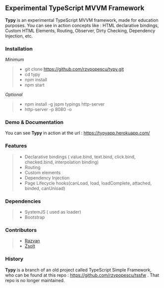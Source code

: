 
## Experimental TypeScript MVVM Framework

**Typy** is an experimental TypeScript MVVM framework, made for education purposes. 
You can see in action concepts like : HTML declarative bindings, Custom HTML Elements, Routing, Observer, Dirty Checking, Dependency Injection, etc. 


### Installation 
_Minimum_
>- git clone https://github.com/rzvpopescu/typy.git
>- cd typy
>- npm install
>- npm start

_Optional_
>- npm install -g jspm typings http-server
>- http-server -p 8080 -o


### Demo & Documentation
You can see **Typy** in action at the url : https://typyapp.herokuapp.com/


### Features
>- Declarative bindings ( value.bind, text.bind, click.bind, checked.bind, interpolation binding)
>- Routing
>- Custom elements 
>- Dependency Injection
>- Page Lifecycle hooks(canLoad, load, loadComplete, attached, binded, canUnload)

### Dependencies
>- SystemJS ( used as loader)
>- Bootstrap

### Contributors
>- <a href="https://github.com/rzvpopescu/" target="_blank">Razvan</a>
>- <a href="https://github.com/zsee/" target="_blank">Zsolt</a>

### History
**Typy** is a branch of an old project called TypeScript Simple Framework, who can be found at this repo : https://github.com/rzvpopescu/tssfw . That repo is no longer maintained.
